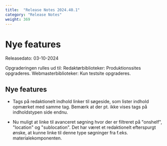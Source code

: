 ```yaml
---
title:  "Release Notes 2024.40.1"
category: "Release Notes"
weight: 369
---
```


# Nye features

Releasedato: 03-10-2024 

Opgraderingen rulles ud til: Redaktørbiblioteker: Produktionssites opgraderes. Webmasterbiblioteker: Kun testsite opgraderes. 

## Nye features

- Tags på redaktionelt indhold linker til søgeside, som lister indhold opmærket med samme tag. Bemærk at der pt. ikke vises tags på indholdstypen side endnu. 

- Nu muligt at linke til avanceret søgning hvor der er filtreret på "onshelf", "location" og "sublocation". Det har været et redaktionelt efterspurgt ønske, at kunne linke til denne type søgninger fra f.eks. materialekomponenten. 

